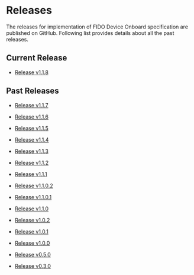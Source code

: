 # Releases

The releases for implementation of FIDO Device Onboard specification are published on GitHub.
Following list provides details about all the past releases.

## Current Release

* [Release v1.1.8](https://github.com/fido-device-onboard/release-fidoiot/releases/v1.1.8)

## Past Releases

* [Release v1.1.7](https://github.com/fido-device-onboard/release-fidoiot/releases/v1.1.7)

* [Release v1.1.6](https://github.com/fido-device-onboard/release-fidoiot/releases/v1.1.6)
 
* [Release v1.1.5](https://github.com/fido-device-onboard/release-fidoiot/releases/v1.1.5)

* [Release v1.1.4](https://github.com/fido-device-onboard/release-fidoiot/releases/v1.1.4)

* [Release v1.1.3](https://github.com/fido-device-onboard/release-fidoiot/releases/v1.1.3)

* [Release v1.1.2](https://github.com/fido-device-onboard/release-fidoiot/releases/v1.1.2)

* [Release v1.1.1](https://github.com/fido-device-onboard/release-fidoiot/releases/v1.1.1)

* [Release v1.1.0.2](https://github.com/fido-device-onboard/release-fidoiot/releases/v1.1.0.2)

* [Release v1.1.0.1](https://github.com/fido-device-onboard/release-fidoiot/releases/v1.1.0.1)

* [Release v1.1.0](https://github.com/fido-device-onboard/release-fidoiot/releases/v1.1.0)

* [Release v1.0.2](https://github.com/fido-device-onboard/release-fidoiot/releases/v1.0.2)

* [Release v1.0.1](https://github.com/fido-device-onboard/release-fidoiot/releases/v1.0.1)

* [Release v1.0.0](https://github.com/fido-device-onboard/release-fidoiot/releases/v1.0.0)

* [Release v0.5.0](https://github.com/fido-device-onboard/release-fidoiot/releases/v0.5.0)

* [Release v0.3.0](https://github.com/fido-device-onboard/release-fidoiot/releases/v0.3.0)
